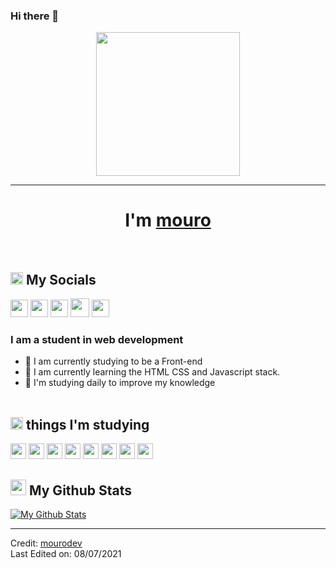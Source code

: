 ### Hi there 👋

<!--
**mourodev/mourodev** is a ✨ _special_ ✨ repository because its `README.md` (this file) appears on your GitHub profile.

#Here are some ideas to get you started:

#- 🔭 I’m currently working on ...
#- 🌱 I’m currently learning ...
#- 👯 I’m looking to collaborate on ...
#- 🤔 I’m looking for help with ...
#- 💬 Ask me about ...
#- 📫 How to reach me: ...
#- 😄 Pronouns: ...
#- ⚡ Fun fact: ...
-->

 <p align="center">
  <img src="https://miro.medium.com/max/2048/1*OohqW5DGh9CQS4hLY5FXzA.png" height="230"/>
</p>

<hr>
<h1 align="center">I'm <a href="https://github.com/mourodev">mouro<a></h1>
<br>

<h2><img src="https://media.giphy.com/media/2Wg89Ea84IMmkxMngo/giphy.gif" height="20"> My Socials</h2>
<p>
  <a href="mailto:ppkale@mitaoe.ac.in" target="_blank"><img height="28" src = "https://img.shields.io/badge/gmail-c14438?&style=for-the-badge&logo=gmail&logoColor=white"></a>
  <a href="https://www.linkedin.com/in/pratik-kale135" target="_blank"> <img height="28" src = "https://img.shields.io/badge/-LinkedIn-0e76a8?style=for-the-badge&logo=Linkedin&logoColor=white"></a>
  <a href="https://twitter.com/Pratik_kale135" target="_blank"><img height="28" src = "https://img.shields.io/badge/-Twitter-00acee?style=for-the-badge&logo=Twitter&logoColor=white"></a>
  <a href="https://dev.to/pratik_kale" target="_blank"><img height="30" src = "https://img.shields.io/badge/DEV.TO-%230A0A0A.svg?&style=for-the-badge&logo=dev-dot-to&logoColor=white"></a>
  <a href="https://instagram.com/prato.grapher" target="_blank"><img height="28" src = "https://img.shields.io/badge/-Instagram-e95950?style=for-the-badge&logo=Instagram&logoColor=white"></a>
</p>



### I am a student in web development
- 🔭 I am currently studying to be a Front-end
- 🌱 I am currently learning the HTML CSS and Javascript stack.
- 👯 I'm studying daily to improve my knowledge
<br></br>

<h2><img src="https://media.giphy.com/media/VdoIFLsMIlwzfKD520/giphy.gif" height="20"> things I'm studying</h2>                                                                                                                       

<p>
<img src="https://img.shields.io/badge/-HTML5-E34F26?style=flat-square&logo=html5&logoColor=white" height="25"> 
<img src="https://img.shields.io/badge/-JavaScript-black?style=flat&logo=javascript" height="25"> 
<img src="https://img.shields.io/badge/-CSS3-1572B6?style=flat-square&logo=css3" height="25">


<!-- <img src="https://img.shields.io/badge/-C-F7DF1E?style=flat-square&logo=C&logoColor=black" height="25">  -->
<!-- <img src="https://img.shields.io/badge/-C++-00599C?style=flat-square&logo=c" height="25">  -->
<img src="https://img.shields.io/badge/-Linux-black?style=flat-square&logo=Linux" height="25"> 
<img src="https://img.shields.io/badge/-Git-black?style=flat-square&logo=git" height="25"> 
<img src="https://img.shields.io/badge/-GitHub-181717?style=flat-square&logo=github" height="25"> 
<!-- <img src="https://img.shields.io/badge/-MongoDB-47A248?style=flat-square&logo=mongodb&logoColor=white" height="25">  -->
<!-- <img src="https://img.shields.io/badge/-Docker-black?style=flat-square&logo=docker&logoColor=blue" height="25">  -->
<img src="https://img.shields.io/badge/-Figma-F24E1E?style=flat-square&logo=figma&logoColor=white" height="25">
<img src="https://img.shields.io/badge/-Canva-20c4cb?style=flat-square&logo=canva&logoColor=white" height="25">
<!-- <img src="https://img.shields.io/badge/-Illustrator-ff9a00?style=flat-square&logo=adobe-illustrator&logoColor=white" height="25"> -->
</p>

<h2><img src="https://media.giphy.com/media/cj87CxfRtrUifF3Ryk/giphy.gif" height="25"> My Github Stats</h2>

[![My Github Stats](https://github-readme-stats.vercel.app/api?username=mourodev&theme=midnight-purple&show_icons=true&include_all_commits=true&count_private=true)](https://github-readme-stats.vercel.app/api?username=mourodev&theme=midnight-purple&include_all_commits=true&count_private=true)

------
Credit: [mourodev](https://github.com/mourodev)             
Last Edited on: 08/07/2021

